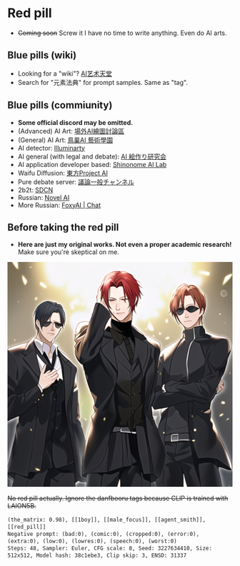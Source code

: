 # Red pill #

- ~~Coming soon~~ Screw it I have no time to write anything. Even do AI arts.

## Blue pills (wiki) ##

- Looking for a "wiki"? [AI艺术天堂](https://a2a.top/)
- Search for "元素法典" for prompt samples. Same as "tag".

## Blue pills (commiunity) ##

- **Some official discord may be omitted.**
- (Advanced) AI Art: [場外AI繪圖討論區](https://discord.gg/k57gkxWgev) 
- (General) AI Art: [鳥巢AI 藝術學園](https://discord.gg/gUSqkYE7)
- AI detector: [Illuminarty](https://discord.gg/YeTYaUe8)
- AI general (with legal and debate): [AI 絵作り研究会](https://discord.gg/ai-art)
- AI application developer based: [Shinonome AI Lab](https://discord.gg/RcRKUMu5)
- Waifu Diffusion: [東方Project AI](https://discord.gg/touhouai)
- Pure debate server: [議論一般チャンネル](https://discord.gg/xpjUU2nK)
- 2b2t: [SDCN](https://t.me/StableDiffusion_CN)
- Russian: [Novel AI](https://t.me/Novel_AI_Group)
- More Russian: [FoxyAI | Chat](https://t.me/ai_regeneration_chat)

## Before taking the red pill ##

- **Here are just my original works. Not even a proper academic research!** Make sure you're skeptical on me.

![img/agent_smith.png](img/agent_smith.png)

~~No red pill actually. Ignore the danfbooru tags because CLIP is trained with LAION5B.~~

```
(the_matrix: 0.98), [[1boy]], [[male_focus]], [[agent_smith]], [[red_pill]]
Negative prompt: (bad:0), (comic:0), (cropped:0), (error:0), (extra:0), (low:0), (lowres:0), (speech:0), (worst:0)
Steps: 48, Sampler: Euler, CFG scale: 8, Seed: 3227634410, Size: 512x512, Model hash: 38c1ebe3, Clip skip: 3, ENSD: 31337
```